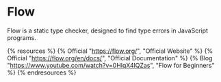 # Flow

Flow is a static type checker, designed to find type errors in JavaScript programs.

{% resources %}
  {% Official "https://flow.org/", "Official Website" %}
  {% Official "https://flow.org/en/docs/", "Official Documentation" %}
  {% Blog "https://www.youtube.com/watch?v=0HlqX4lQZas", "Flow for Beginners" %}
{% endresources %}

